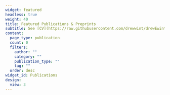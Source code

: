 ```yaml
---
widget: featured
headless: true
weight: 40
title: Featured Publications & Preprints
subtitle: See [CV](https://raw.githubusercontent.com/drewwint/drewEwinters.site/master/static/uploads/CV.pdf) or [Google Scholar](https://scholar.google.com/citations?hl=en&user=GmIdIyIAAAAJ&view_op=list_works&sortby=pubdate) for all publications
content:
  page_type: publication
  count: 0
  filters:
    author: ""
    category: ""
    publication_type: ""
    tag: ""
  order: desc
widget_id: Publications
design:
  view: 3
---
```

